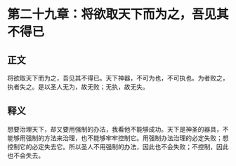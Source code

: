 # 第二十九章：将欲取天下而为之，吾见其不得已

## 正文
将欲取天下而为之，吾见其不得已。天下神器，不可为也，不可执也。为者败之，执者失之。是以圣人无为，故无败；无执，故无失。

## 释义
想要治理天下，却又要用强制的办法，我看他不能够成功。天下是神圣的器具，不能够用强制的方法来治理，也不能够牢牢控制它。用强制办法治理的必定失败；想控制它的必定失去它。所以圣人不用强制的办法，因此也不会失败；不控制，因此也不会失去。